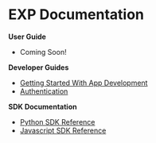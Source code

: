 # EXP Documentation

<div class="row">
  <div class="col-md-6">
    <div class="bs-callout bs-callout-primary">
      <strong>User Guide</strong>
      <ul>
        <li>Coming Soon!</li>
      </ul>
    </div>
  </div>
  <div class="col-md-6">
    <div class="bs-callout bs-callout-primary">
      <strong>Developer Guides</strong>
      <ul>
        <li><a href="/getting-started">Getting Started With App Development</a></li>
        <li><a href="/developers/authentication">Authentication</a></li>
        <!--<li><a href="/network">Network Guide</a></li>-->
      </ul>
      <strong>SDK Documentation</strong>
      <ul>
        <li><a href="/python_sdk_reference-1.0.0">Python SDK Reference</a></li>
        <li><a href="/javascript_sdk_reference-1.0.0">Javascript SDK Reference</a></li>
      </ul>
    </div>
  </div>
</div>

